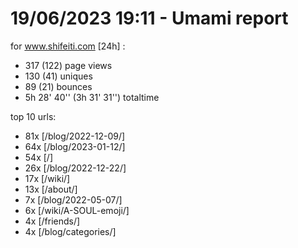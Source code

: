 # 19/06/2023 19:11 - Umami report
for www.shifeiti.com [24h] :

 - 317 (122) page views
 - 130 (41) uniques
 - 89 (21) bounces
 - 5h 28' 40'' (3h 31' 31'') totaltime


top 10 urls:
 - 81x [/blog/2022-12-09/]
 - 64x [/blog/2023-01-12/]
 - 54x [/]
 - 26x [/blog/2022-12-22/]
 - 17x [/wiki/]
 - 13x [/about/]
 - 7x [/blog/2022-05-07/]
 - 6x [/wiki/A-SOUL-emoji/]
 - 4x [/friends/]
 - 4x [/blog/categories/]


